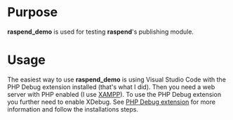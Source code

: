 # Purpose

**raspend_demo** is used for testing **raspend**'s publishing module.

# Usage

The easiest way to use **raspend_demo** is using Visual Studio Code with the PHP Debug extension installed (that's what I did). Then you need a web server with PHP enabled (I use [XAMPP](https://www.apachefriends.org/index.html)). To use the PHP Debug extension you further need to enable XDebug. See [PHP Debug extension](https://marketplace.visualstudio.com/items?itemName=felixfbecker.php-debug) for more information and follow the installations steps.

